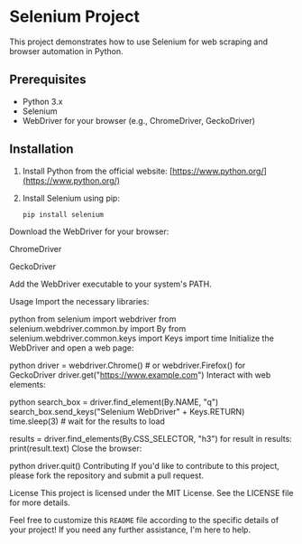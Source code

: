 # Selenium Project

This project demonstrates how to use Selenium for web scraping and browser automation in Python.

## Prerequisites

- Python 3.x
- Selenium
- WebDriver for your browser (e.g., ChromeDriver, GeckoDriver)

## Installation

1. Install Python from the official website: [https://www.python.org/](https://www.python.org/)

2. Install Selenium using pip:

   ```bash
   pip install selenium
Download the WebDriver for your browser:

ChromeDriver

GeckoDriver

Add the WebDriver executable to your system's PATH.

Usage
Import the necessary libraries:

python
from selenium import webdriver
from selenium.webdriver.common.by import By
from selenium.webdriver.common.keys import Keys
import time
Initialize the WebDriver and open a web page:

python
driver = webdriver.Chrome()  # or webdriver.Firefox() for GeckoDriver
driver.get("https://www.example.com")
Interact with web elements:

python
search_box = driver.find_element(By.NAME, "q")
search_box.send_keys("Selenium WebDriver" + Keys.RETURN)
time.sleep(3)  # wait for the results to load

results = driver.find_elements(By.CSS_SELECTOR, "h3")
for result in results:
    print(result.text)
Close the browser:

python
driver.quit()
Contributing
If you'd like to contribute to this project, please fork the repository and submit a pull request.

License
This project is licensed under the MIT License. See the LICENSE file for more details.

Feel free to customize this `README` file according to the specific details of your project! If you need any further assistance, I'm here to help.
